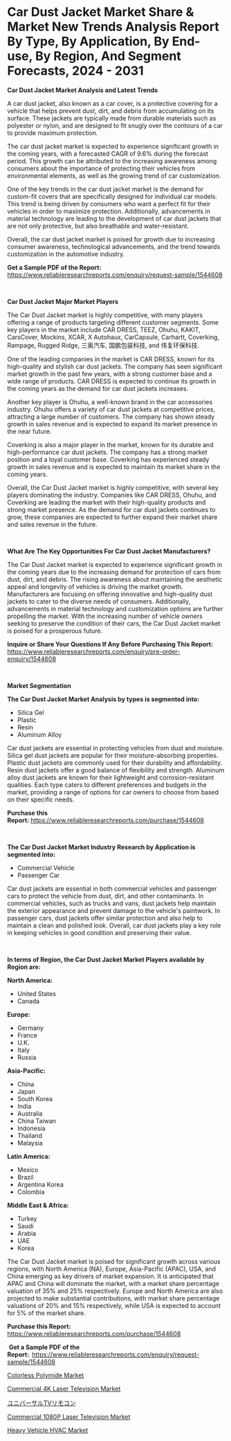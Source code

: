<p><h1>Car Dust Jacket Market Share & Market New Trends Analysis Report By Type, By Application, By End-use, By Region, And Segment Forecasts, 2024 - 2031</h1></p><p><strong>Car Dust Jacket Market Analysis and Latest Trends</strong></p>
<p><p>A car dust jacket, also known as a car cover, is a protective covering for a vehicle that helps prevent dust, dirt, and debris from accumulating on its surface. These jackets are typically made from durable materials such as polyester or nylon, and are designed to fit snugly over the contours of a car to provide maximum protection.</p><p>The car dust jacket market is expected to experience significant growth in the coming years, with a forecasted CAGR of 9.6% during the forecast period. This growth can be attributed to the increasing awareness among consumers about the importance of protecting their vehicles from environmental elements, as well as the growing trend of car customization.</p><p>One of the key trends in the car dust jacket market is the demand for custom-fit covers that are specifically designed for individual car models. This trend is being driven by consumers who want a perfect fit for their vehicles in order to maximize protection. Additionally, advancements in material technology are leading to the development of car dust jackets that are not only protective, but also breathable and water-resistant.</p><p>Overall, the car dust jacket market is poised for growth due to increasing consumer awareness, technological advancements, and the trend towards customization in the automotive industry.</p></p>
<p><strong>Get a Sample PDF of the Report:&nbsp;</strong> <a href="https://www.reliableresearchreports.com/enquiry/request-sample/1544608">https://www.reliableresearchreports.com/enquiry/request-sample/1544608</a></p>
<p>&nbsp;</p>
<p><strong>Car Dust Jacket Major Market Players</strong></p>
<p><p>The Car Dust Jacket market is highly competitive, with many players offering a range of products targeting different customer segments. Some key players in the market include CAR DRESS, TEEZ, Ohuhu, KAKIT, CarsCover, Mockins, XCAR, X Autohaux, CarCapsule, Carhartt, Coverking, Rampage, Rugged Ridge, 三奥汽车, 国鹏包装科技, and 伟复环保科技.</p><p>One of the leading companies in the market is CAR DRESS, known for its high-quality and stylish car dust jackets. The company has seen significant market growth in the past few years, with a strong customer base and a wide range of products. CAR DRESS is expected to continue its growth in the coming years as the demand for car dust jackets increases.</p><p>Another key player is Ohuhu, a well-known brand in the car accessories industry. Ohuhu offers a variety of car dust jackets at competitive prices, attracting a large number of customers. The company has shown steady growth in sales revenue and is expected to expand its market presence in the near future.</p><p>Coverking is also a major player in the market, known for its durable and high-performance car dust jackets. The company has a strong market position and a loyal customer base. Coverking has experienced steady growth in sales revenue and is expected to maintain its market share in the coming years.</p><p>Overall, the Car Dust Jacket market is highly competitive, with several key players dominating the industry. Companies like CAR DRESS, Ohuhu, and Coverking are leading the market with their high-quality products and strong market presence. As the demand for car dust jackets continues to grow, these companies are expected to further expand their market share and sales revenue in the future.</p></p>
<p>&nbsp;</p>
<p><strong>What Are The Key Opportunities For Car Dust Jacket Manufacturers?</strong></p>
<p><p>The Car Dust Jacket market is expected to experience significant growth in the coming years due to the increasing demand for protection of cars from dust, dirt, and debris. The rising awareness about maintaining the aesthetic appeal and longevity of vehicles is driving the market growth. Manufacturers are focusing on offering innovative and high-quality dust jackets to cater to the diverse needs of consumers. Additionally, advancements in material technology and customization options are further propelling the market. With the increasing number of vehicle owners seeking to preserve the condition of their cars, the Car Dust Jacket market is poised for a prosperous future.</p></p>
<p><strong>Inquire or Share Your Questions If Any Before Purchasing This Report:</strong> <a href="https://www.reliableresearchreports.com/enquiry/pre-order-enquiry/1544608">https://www.reliableresearchreports.com/enquiry/pre-order-enquiry/1544608</a></p>
<p>&nbsp;</p>
<p><strong>Market Segmentation</strong></p>
<p><strong>The Car Dust Jacket Market Analysis by types is segmented into:</strong></p>
<p><ul><li>Silica Gel</li><li>Plastic</li><li>Resin</li><li>Aluminum Alloy</li></ul></p>
<p><p>Car dust jackets are essential in protecting vehicles from dust and moisture. Silica gel dust jackets are popular for their moisture-absorbing properties. Plastic dust jackets are commonly used for their durability and affordability. Resin dust jackets offer a good balance of flexibility and strength. Aluminum alloy dust jackets are known for their lightweight and corrosion-resistant qualities. Each type caters to different preferences and budgets in the market, providing a range of options for car owners to choose from based on their specific needs.</p></p>
<p><strong>Purchase this Report:&nbsp;</strong><a href="https://www.reliableresearchreports.com/purchase/1544608">https://www.reliableresearchreports.com/purchase/1544608</a></p>
<p>&nbsp;</p>
<p><strong>The Car Dust Jacket Market Industry Research by Application is segmented into:</strong></p>
<p><ul><li>Commercial Vehicle</li><li>Passenger Car</li></ul></p>
<p><p>Car dust jackets are essential in both commercial vehicles and passenger cars to protect the vehicle from dust, dirt, and other contaminants. In commercial vehicles, such as trucks and vans, dust jackets help maintain the exterior appearance and prevent damage to the vehicle's paintwork. In passenger cars, dust jackets offer similar protection and also help to maintain a clean and polished look. Overall, car dust jackets play a key role in keeping vehicles in good condition and preserving their value.</p></p>
<p>&nbsp;</p>
<p><strong>In terms of Region, the Car Dust Jacket Market Players available by Region are:</strong></p>
<p>
    <p> <strong> North America: </strong>
        <ul>
            <li>United States</li>
            <li>Canada</li>
        </ul>
        </p> 
    <p> <strong> Europe: </strong>
        <ul>
            <li>Germany</li>
            <li>France</li>
            <li>U.K.</li>
            <li>Italy</li>
            <li>Russia</li>
        </ul>
        </p> 
    <p> <strong> Asia-Pacific: </strong>
        <ul>
            <li>China</li>
            <li>Japan</li>
            <li>South Korea</li>
            <li>India</li>
            <li>Australia</li>
            <li>China Taiwan</li>
            <li>Indonesia</li>
            <li>Thailand</li>
            <li>Malaysia</li>
        </ul>
        </p> 
    <p> <strong> Latin America: </strong>
        <ul>
            <li>Mexico</li>
            <li>Brazil</li>
            <li>Argentina Korea</li>
            <li>Colombia</li>
        </ul>
        </p> 
    <p> <strong> Middle East & Africa: </strong>
        <ul>
            <li>Turkey</li>
            <li>Saudi</li>
            <li>Arabia</li>
            <li>UAE</li>
            <li>Korea</li>
        </ul>
    </p>
    </p>
<p><p>The Car Dust Jacket market is poised for significant growth across various regions, with North America (NA), Europe, Asia-Pacific (APAC), USA, and China emerging as key drivers of market expansion. It is anticipated that APAC and China will dominate the market, with a market share percentage valuation of 35% and 25% respectively. Europe and North America are also projected to make substantial contributions, with market share percentage valuations of 20% and 15% respectively, while USA is expected to account for 5% of the market share.</p></p>
<p><strong>Purchase this Report: </strong><a href="https://www.reliableresearchreports.com/purchase/1544608">https://www.reliableresearchreports.com/purchase/1544608</a></p>
<p>&nbsp;<strong>Get a Sample PDF of the Report:&nbsp;&nbsp;</strong><a href="https://www.reliableresearchreports.com/enquiry/request-sample/1544608">https://www.reliableresearchreports.com/enquiry/request-sample/1544608</a></p>
<p><strong></strong></p>
<p><p><a href="https://issuu.com/reportprime-2/docs/colorless-polymide-market-size-2030.pptx">Colorless Polymide Market</a></p><p><a href="https://github.com/pjcfca/Market-Research-Report-List-1/blob/main/commercial-4k-laser-television-market.md">Commercial 4K Laser Television Market</a></p><p><a href="https://github.com/joaejkdzgyljvo6/Market-Research-Report-List-1/blob/main/66469197158.md">ユニバーサルTVリモコン</a></p><p><a href="https://github.com/wusalecollins540tpqoz/Market-Research-Report-List-1/blob/main/commercial-1080p-laser-television-market.md">Commercial 1080P Laser Television Market</a></p><p><a href="https://issuu.com/reportprime-2/docs/heavy-vehicle-hvac-market-size-2030.pptx">Heavy Vehicle HVAC Market</a></p></p>